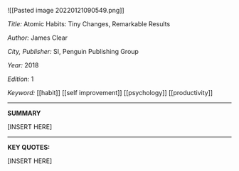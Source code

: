 ![[Pasted image 20220121090549.png]]

_Title:_ 
Atomic Habits: Tiny Changes, Remarkable Results

_Author:_
James Clear

_City, Publisher:_ 
SI, Penguin Publishing Group

_Year:_ 
2018

_Edition:_ 
1

_Keyword:_
[[habit]] [[self improvement]] [[psychology]] [[productivity]]

---
**SUMMARY**

[INSERT HERE]



---
**KEY QUOTES:**

[INSERT HERE]